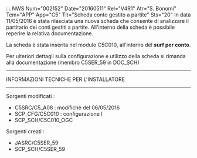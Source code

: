  :  : NWS Num="002152" Date="20160511" Rel="V4R1" Atr="S. Bonomi" Tem="APP" App="C5" Tit="Scheda conto gestito a partite" Sts="20"
In data 11/05/2016 è stata rilasciata una nuova scheda che consente di analizzare il partitario dei conti gestiti a partite.
All'interno della scheda è possibile reperire la relativa documentazione.

La scheda è stata inserita nel modulo C5C010, all'interno del <b>surf per conto</b>.


Per ulteriori dettagli sulla configurazione e utilizzo della scheda si rimanda alla documentazione (membro C5SER_59 in DOC_SCH)

************************************************
INFORMAZIONI TECNICHE PER L'INSTALLATORE
************************************************

Sorgenti modificati : 
- C5SRC/C5_A08 : modifiche del 06/05/2016
- SCP_CFG/C5C010 :  configurazione I
- SCP_SCH/C5C010_OGC

Sorgenti creati : 
- JASRC/C5SER_59
- SCP_SCH/C5SER_59
